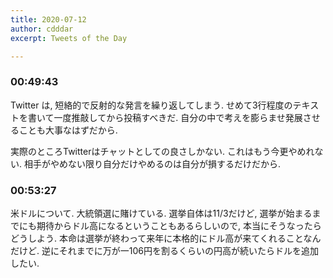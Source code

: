 ```yaml
---
title: 2020-07-12
author: cdddar
excerpt: Tweets of the Day

---
```


### 00:49:43

Twitter は, 短絡的で反射的な発言を繰り返してしまう.
せめて3行程度のテキストを書いて一度推敲してから投稿すべきだ.
自分の中で考えを膨らませ発展させることも大事なはずだから.

実際のところTwitterはチャットとしての良さしかない.
これはもう今更やめれない. 相手がやめない限り自分だけやめるのは自分が損するだけだから.

### 00:53:27

米ドルについて.
大統領選に賭けている.
選挙自体は11/3だけど,
選挙が始まるまでにも期待からドル高になるということもあるらしいので, 本当にそうなったらどうしよう.
本命は選挙が終わって来年に本格的にドル高が来てくれることなんだけど.
逆にそれまでに万が一106円を割るくらいの円高が続いたらドルを追加したい.

